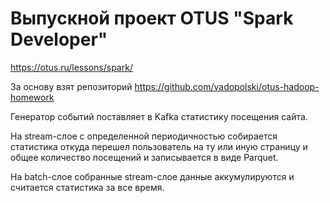 # Выпускной проект OTUS "Spark Developer"
https://otus.ru/lessons/spark/

За основу взят репозиторий https://github.com/vadopolski/otus-hadoop-homework

Генератор событий поставляет в Kafka статистику посещения сайта.

На stream-слое с определенной периодичностью собирается статистика откуда перешел пользователь на ту или иную страницу и общее количество посещений и записывается в виде Parquet.

На batch-слое собранные stream-слое данные аккумулируются и считается статистика за все время.